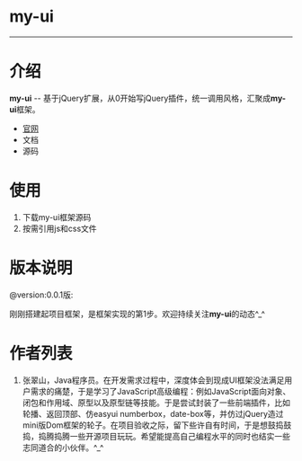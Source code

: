 ﻿# my-ui---# 介绍**my-ui** -- 基于jQuery扩展，从0开始写jQuery插件，统一调用风格，汇聚成**my-ui**框架。- [官网](_https://spring-chang.github.io/)- 文档- 源码# 使用1. 下载my-ui框架源码2.  按需引用js和css文件# 版本说明@version:0.0.1版:   刚刚搭建起项目框架，是框架实现的第1步。欢迎持续关注**my-ui**的动态\^_^# 作者列表1. 张翠山，Java程序员。在开发需求过程中，深度体会到现成UI框架没法满足用户需求的痛楚，于是学习了JavaScript高级编程：例如JavaScript面向对象、闭包和作用域、原型以及原型链等技能。于是尝试封装了一些前端插件，比如轮播、返回顶部、仿easyui numberbox，date-box等，并仿过jQuery造过mini版Dom框架的轮子。在项目验收之际，留下些许自有时间，于是想鼓捣鼓捣，捣腾捣腾一些开源项目玩玩。希望能提高自己编程水平的同时也结实一些志同道合的小伙伴。\^_^